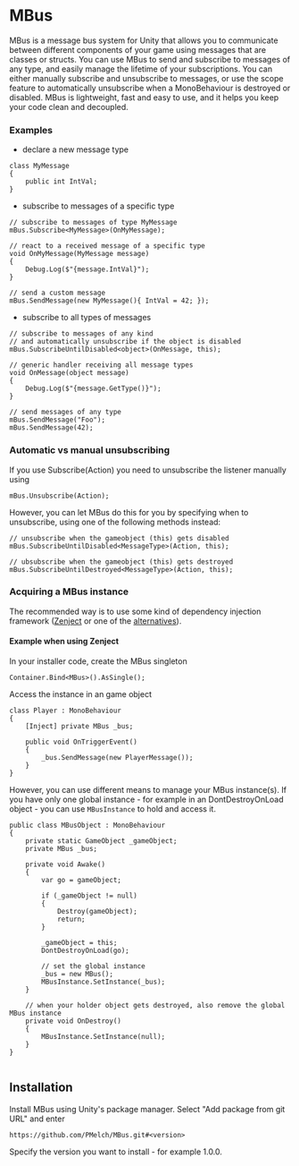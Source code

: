 # MBus
MBus is a message bus system for Unity that allows you to communicate between different components of your game using messages that are classes or structs. You can use MBus to send and subscribe to messages of any type, and easily manage the lifetime of your subscriptions. You can either manually subscribe and unsubscribe to messages, or use the scope feature to automatically unsubscribe when a MonoBehaviour is destroyed or disabled. MBus is lightweight, fast and easy to use, and it helps you keep your code clean and decoupled.


### Examples

- declare a new message type
~~~
class MyMessage 
{
    public int IntVal;
}
~~~    

- subscribe to messages of a specific type
~~~  
// subscribe to messages of type MyMessage
mBus.Subscribe<MyMessage>(OnMyMessage);

// react to a received message of a specific type
void OnMyMessage(MyMessage message) 
{
    Debug.Log($"{message.IntVal}");
}

// send a custom message
mBus.SendMessage(new MyMessage(){ IntVal = 42; });
~~~      

- subscribe to all types of messages
~~~  
// subscribe to messages of any kind 
// and automatically unsubscribe if the object is disabled
mBus.SubscribeUntilDisabled<object>(OnMessage, this);

// generic handler receiving all message types
void OnMessage(object message) 
{
    Debug.Log($"{message.GetType()}");
}

// send messages of any type
mBus.SendMessage("Foo");
mBus.SendMessage(42);
~~~  
### Automatic vs manual unsubscribing

If you use Subscribe(Action) you need 
to unsubscribe the listener manually using
~~~
mBus.Unsubscribe(Action);
~~~
However, you can let MBus do this for you by specifying when to unsubscribe, using one of the following methods instead:
~~~
// unsubscribe when the gameobject (this) gets disabled
mBus.SubscribeUntilDisabled<MessageType>(Action, this);

// ubsubscribe when the gameobject (this) gets destroyed
mBus.SubscribeUntilDestroyed<MessageType>(Action, this);
~~~

### Acquiring a MBus instance
The recommended way is to use some kind of dependency injection framework
([Zenject](https://github.com/modesttree/Zenject) or one of the [alternatives](href="https://www.libhunt.com/r/Zenject"/>)).

#### Example when using Zenject
In your installer code, create the MBus singleton
~~~
Container.Bind<MBus>().AsSingle();
~~~

Access the instance in an game object
~~~
class Player : MonoBehaviour 
{
    [Inject] private MBus _bus;
    
    public void OnTriggerEvent() 
    {
        _bus.SendMessage(new PlayerMessage());
    }
}
~~~


However, you can use different means to manage your MBus instance(s).
If you have only one global instance - for example in an DontDestroyOnLoad object - you
can use `MBusInstance` to hold and access it.

~~~
public class MBusObject : MonoBehaviour 
{
    private static GameObject _gameObject;
    private MBus _bus;
    
    private void Awake()
    {
        var go = gameObject;
        
        if (_gameObject != null)
        {
            Destroy(gameObject);
            return;
        }

        _gameObject = this;
        DontDestroyOnLoad(go);
        
        // set the global instance
        _bus = new MBus();
        MBusInstance.SetInstance(_bus);
    }
    
    // when your holder object gets destroyed, also remove the global MBus instance
    private void OnDestroy() 
    {
        MBusInstance.SetInstance(null);
    }
}


~~~

## Installation
Install MBus using Unity's package manager. Select "Add package from git URL" and enter
~~~
https://github.com/PMelch/MBus.git#<version>
~~~

Specify the version you want to install - for example 1.0.0.






